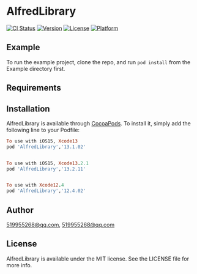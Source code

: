 # AlfredLibrary

[![CI Status](https://img.shields.io/travis/519955268@qq.com/AlfredLibrary.svg?style=flat)](https://travis-ci.org/519955268@qq.com/AlfredLibrary)
[![Version](https://img.shields.io/cocoapods/v/AlfredLibrary.svg?style=flat)](https://cocoapods.org/pods/AlfredLibrary)
[![License](https://img.shields.io/cocoapods/l/AlfredLibrary.svg?style=flat)](https://cocoapods.org/pods/AlfredLibrary)
[![Platform](https://img.shields.io/cocoapods/p/AlfredLibrary.svg?style=flat)](https://cocoapods.org/pods/AlfredLibrary)

## Example

To run the example project, clone the repo, and run `pod install` from the Example directory first.

## Requirements

## Installation

AlfredLibrary is available through [CocoaPods](https://cocoapods.org). To install
it, simply add the following line to your Podfile:

```ruby
To use with iOS15, Xcode13
pod 'AlfredLibrary','13.1.02'


To use with iOS15, Xcode13.2.1
pod 'AlfredLibrary','13.2.11'


To use with Xcode12.4
pod 'AlfredLibrary','12.4.02'

```


## Author

519955268@qq.com, 519955268@qq.com

## License

AlfredLibrary is available under the MIT license. See the LICENSE file for more info.
